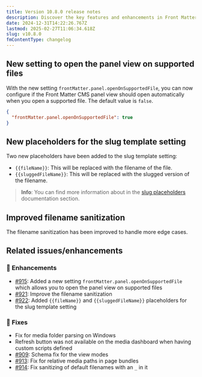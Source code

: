 ```yaml
---
title: Version 10.8.0 release notes
description: Discover the key features and enhancements in Front Matter CMS version 10.8.0, including new settings and improved filename sanitization.
date: 2024-12-31T14:22:26.767Z
lastmod: 2025-02-27T11:06:34.618Z
slug: v10.8.0
fmContentType: changelog
---
```


## New setting to open the panel view on supported files

With the new setting `frontMatter.panel.openOnSupportedFile`, you can now configure if the Front Matter CMS panel view should open automatically when you open a supported file. The default value is `false`.

```json
{
  "frontMatter.panel.openOnSupportedFile": true
}
```

## New placeholders for the slug template setting

Two new placeholders have been added to the slug template setting:

- `{{fileName}}`: This will be replaced with the filename of the file.
- `{{sluggedFileName}}`: This will be replaced with the slugged version of the filename.

> **Info**: You can find more information about in the [slug placeholders](/docs/content-creation/placeholders#slug-placeholders) documentation section.

## Improved filename sanitization

The filename sanitization has been improved to handle more edge cases.

## Related issues/enhancements

### 🎨 Enhancements

- [#915](https://github.com/estruyf/vscode-front-matter/issues/915): Added a new setting `frontMatter.panel.openOnSupportedFile` which allows you to open the panel view on supported files
- [#921](https://github.com/estruyf/vscode-front-matter/issues/921): Improve the filename sanitization
- [#922](https://github.com/estruyf/vscode-front-matter/issues/922): Added `{{fileName}}` and `{{sluggedFileName}}` placeholders for the slug template setting

### 🐞 Fixes

- Fix for media folder parsing on Windows
- Refresh button was not available on the media dashboard when having custom scripts defined
- [#909](https://github.com/estruyf/vscode-front-matter/issues/909): Schema fix for the view modes
- [#913](https://github.com/estruyf/vscode-front-matter/issues/913): Fix for relative media paths in page bundles
- [#914](https://github.com/estruyf/vscode-front-matter/issues/914): Fix sanitizing of default filenames with an `_` in it
